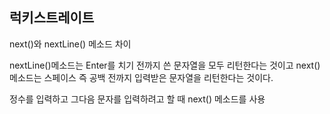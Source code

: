## 럭키스트레이트

next()와 nextLine() 메소드 차이

nextLine()메소드는 Enter를 치기 전까지 쓴 문자열을 모두 리턴한다는 것이고 next() 메소드는 스페이스 즉 공백 전까지 입력받은 문자열을 리턴한다는 것이다.

정수를 입력하고 그다음 문자를 입력하려고 할 때 next() 메소드를 사용

